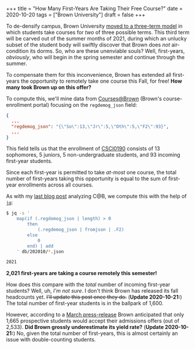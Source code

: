 +++
title = "How Many First-Years Are Taking Their Free Course?"
date = 2020-10-20
tags = ["Brown University"]
draft = false
+++

To de-densify campus, Brown University [moved to a three-term model](https://www.brown.edu/news/2020-07-07/healthy) in which students take courses for *two* of three possible terms. This third term will be carved out of the summer months of 2021, during which an unlucky subset of the student body will swiftly discover that Brown does *not* air-condition its dorms. So, who are these unenviable souls? Well, first-years, *obviously*, who will begin in the spring semester and continue through the summer.

To compensate them for this inconvenience, Brown has extended all first-years the opportunity to remotely take one course this Fall, for free! **How many took Brown up on this offer?**

<!-- more -->

To compute this, we'll mine data from [Courses@Brown](https://cab.brown.edu/) (Brown's course-enrollment portal) focusing on the `regdemog_json` field:
```json
{
  ...
  "regdemog_json": "{\"So\":13,\"Jr\":5,\"Oth\":5,\"F2\":93}",
  ...
}
```
This field tells us that the enrollment of [CSCI0190](http://cs.brown.edu/courses/csci0190/2020/) consists of 13 sophomores, 5 juniors, 5 non-undergraduate students, and 93 incoming first-year students.

Since each first-year is permitted to take *at-most* one course, the total number of first-years taking this opportunity is equal to the sum of first-year enrollments across all courses.

As with my [last blog post](../class-size-paradox) analyzing C@B, we compute this with the help of [`jq`](https://stedolan.github.io/jq/):

```bash
$ jq -s '
    map(if (.regdemog_json | length) > 0
        then
            (.regdemog_json | fromjson | .F2)
        else
            0
        end) | add
    ' db/202010/*.json

2021
```

**2,021 first-years are taking a course remotely this semester!**

How does this compare with the *total* number of incoming first-year students? Well, uh, *I'm not sure*. I don't think Brown has released its fall headcounts yet. ~~I'll update this post once they do.~~ (**Update 2020-10-21:**) The total number of first-year students is in the ballpark of 1,600.

However, according to a [March press-release](https://www.brown.edu/news/2020-03-26/admitted) Brown anticipated that only 1,665 prospective students would accept their admissions offers (out of 2,533). **Did Brown grossly underestimate its yield rate?** (**Update 2020-10-21:**) No, given the total number of first-years, this is almost certainly an issue with double-counting students.
